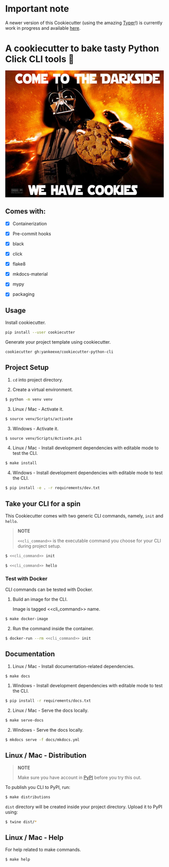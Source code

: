 # Important note
A newer version of this Cookiecutter (using the amazing [Typer](https://typer.tiangolo.com/)!) is currently work in progress and available [here](https://github.com/ltpitt/python-cookiecutter-typer-cli).

# A cookiecutter to bake tasty Python Click CLI tools :cookie:

![Come to the dark side... We have cookies!](https://github.com/ltpitt/cookiecutter-python-cli/blob/master/darth_vader_cookies.jpg?raw=true)

## Comes with:

 - [x] Containerization
 - [x] Pre-commit hooks
 - [x] black
 - [x] click
 - [x] flake8
 - [x] mkdocs-material
 - [x] mypy
 - [x] packaging
 

## Usage

Install cookiecutter.

```bash
pip install --user cookiecutter
```

Generate your project template using cookiecutter.

```bash
cookiecutter gh:yankeexe/cookiecutter-python-cli
```

## Project Setup

1. `cd` into project directory.

2. Create a virtual environment.

```bash
$ python -m venv venv
```

3. Linux / Mac - Activate it.

```bash
$ source venv/Scripts/activate
```

3. Windows - Activate it.

```bash
$ source venv/Scripts/Activate.ps1
```

4. Linux / Mac - Install development dependencies with editable mode to test the CLI.

```bash
$ make install
```

4. Windows - Install development dependencies with editable mode to test the CLI.

```bash
$ pip install -e . -r requirements/dev.txt
```

## Take your CLI for a spin

This Cookiecutter comes with two generic CLI commands, namely, `init` and `hello`.

> **NOTE**
>
>  `<<cli_command>>` is the executable command you choose for your CLI during project setup.

```bash
$ <<cli_command>> init
```

```bash
$ <<cli_command>> hello
```

### Test with Docker

CLI commands can be tested with Docker.

1. Build an image for the CLI.

    Image is tagged <<cli_command>> name.

```bash
$ make docker-image
```

2. Run the command inside the container.

```bash
$ docker-run --rm <<cli_command>> init
```

## Documentation

1. Linux / Mac - Install documentation-related dependencies.

```bash
$ make docs
```

1. Windows - Install development dependencies with editable mode to test the CLI.

```bash
$ pip install -r requirements/docs.txt
```

2. Linux / Mac - Serve the docs locally.

```bash
$ make serve-docs
```

2. Windows - Serve the docs locally.

```bash
$ mkdocs serve -f docs/mkdocs.yml
```

## Linux / Mac - Distribution

> **NOTE**
>
> Make sure you have account in [PyPI](https://pypi.org/account/register/) before you try this out.

To publish you CLI to PyPI, run:

```bash
$ make distributions
```

`dist` directory will be created inside your project directory. Upload it to PyPI using:

```bash
$ twine dist/*
```

## Linux / Mac - Help

For help related to make commands.

```bash
$ make help
```
